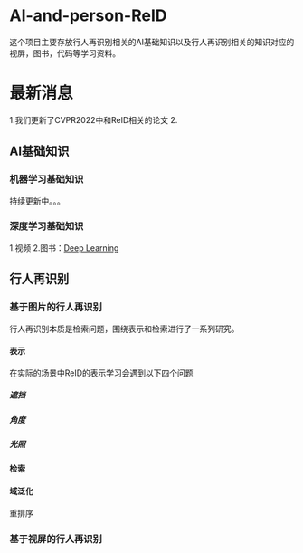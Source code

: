 # AI-and-person-ReID
这个项目主要存放行人再识别相关的AI基础知识以及行人再识别相关的知识对应的视屏，图书，代码等学习资料。
# 最新消息
1.我们更新了CVPR2022中和ReID相关的论文
2.
## AI基础知识
### 机器学习基础知识
持续更新中。。。
### 深度学习基础知识
1.视频
2.图书：[Deep Learning](https://github.com/janishar/mit-deep-learning-book-pdf)
## 行人再识别
### 基于图片的行人再识别
行人再识别本质是检索问题，围绕表示和检索进行了一系列研究。
#### 表示
在实际的场景中ReID的表示学习会遇到以下四个问题
##### 遮挡
##### 角度
##### 光照
#### 检索
#### 域泛化
重排序
### 基于视屏的行人再识别
